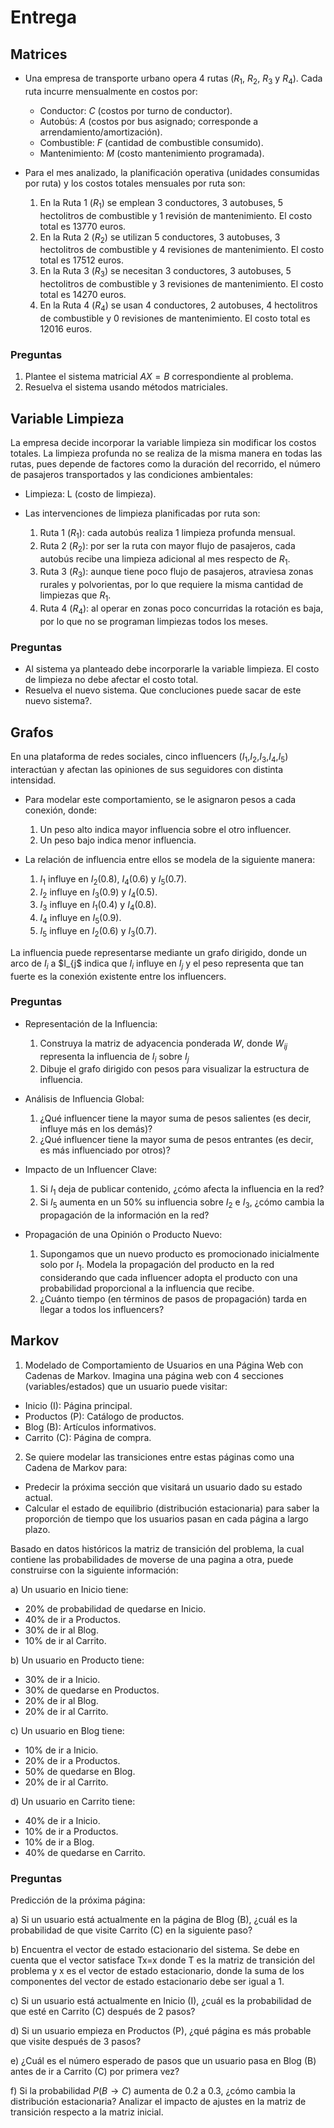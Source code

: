 # Entrega

## Matrices

* Una empresa de transporte urbano opera $4$ rutas ($R_1$, $R_2$, $R_3$ y $R_4$). Cada ruta incurre mensualmente en costos por:

  - Conductor: $C$ (costos por turno de conductor).
  - Autobús: $A$ (costos por bus asignado; corresponde a arrendamiento/amortización).
  - Combustible: $F$ (cantidad de combustible consumido).
  - Mantenimiento: $M$ (costo mantenimiento programada).

* Para el mes analizado, la planificación operativa (unidades consumidas por ruta) y los costos totales mensuales por ruta son:

  1. En la Ruta 1 ($R_{1}$) se emplean 3 conductores, 3 autobuses, 5 hectolitros  de combustible y 1 revisión de mantenimiento. El costo total es 13770 euros.
  2. En la Ruta 2 ($R_{2}$) se utilizan 5 conductores, 3 autobuses, 3 hectolitros de combustible y 4 revisiones de mantenimiento. El costo total es 17512 euros.
  3. En la Ruta 3 ($R_{3}$) se necesitan 3 conductores, 3 autobuses, 5 hectolitros de combustible y 3 revisiones de mantenimiento. El costo total es 14270 euros.
  4. En la Ruta 4 ($R_{4}$) se usan 4 conductores, 2 autobuses, 4 hectolitros de combustible y 0 revisiones de mantenimiento. El costo total es 12016 euros.

### Preguntas

  1. Plantee el sistema matricial $AX=B$ correspondiente al problema.
  2. Resuelva el sistema usando métodos matriciales.
  
## Variable Limpieza  

La empresa decide incorporar la variable limpieza sin modificar los costos totales. La limpieza profunda no se realiza de la misma manera en todas las rutas, pues depende de factores como la duración del recorrido, el número de pasajeros transportados y las condiciones ambientales:

  - Limpieza: L (costo de limpieza).

  
* Las intervenciones de limpieza planificadas por ruta son:

  1. Ruta 1 ($R_{1}$): cada autobús realiza 1 limpieza profunda mensual.
  2. Ruta 2 ($R_{2}$): por ser la ruta con mayor flujo de pasajeros, cada autobús recibe una limpieza adicional al mes respecto de $R_{1}$.
  3. Ruta 3 ($R_{3}$): aunque tiene poco flujo de pasajeros, atraviesa zonas rurales y polvorientas, por lo que requiere la misma cantidad de limpiezas que $R_{1}$.
  4. Ruta 4 ($R_{4}$): al operar en zonas poco concurridas la rotación es baja, por lo que no se programan limpiezas todos los meses. 

### Preguntas

* Al sistema ya planteado debe incorporarle la variable limpieza. El costo de limpieza no debe afectar el costo total.
* Resuelva el nuevo sistema. Que concluciones puede sacar de este nuevo sistema?. 

## Grafos

En una plataforma de redes sociales, cinco influencers ($I_{1}$,$I_{2}$,$I_{3}$,$I_{4}$,$I_{5}$) interactúan y afectan las opiniones de sus seguidores con distinta intensidad.

* Para modelar este comportamiento, se le asignaron pesos a cada conexión, donde:

  1. Un peso alto indica mayor influencia sobre el otro influencer. 
  2. Un peso bajo indica menor influencia.

* La relación de influencia entre ellos se modela de la siguiente manera:

  1. $I_{1}$ influye en $I_{2}(0.8)$, $I_{4}(0.6)$ y $I_{5}(0.7)$. 
  2. $I_{2}$ influye en $I_{3}(0.9)$ y $I_{4}(0.5)$. 
  3. $I_{3}$ influye en $I_{1}(0.4)$ y $I_{4}(0.8)$.
  4. $I_{4}$ influye en $I_{5}(0.9)$. 
  5. $I_{5}$ influye en $I_{2}(0.6)$ y $I_{3}(0.7)$.

La influencia puede representarse mediante un grafo dirigido, donde un arco de $I_{i}$ a $I_{j$ indica que $I_{i}$ influye en $I_{j}$ y el peso representa que tan fuerte es la conexión existente entre los influencers.

### Preguntas 

- Representación de la Influencia: 

  1. Construya la matriz de adyacencia ponderada $W$, donde $W_{ij}$ representa la influencia de $I_{i}$ sobre $I_{j}$ 
  2. Dibuje el grafo dirigido con pesos para visualizar la estructura de influencia.

- Análisis de Influencia Global: 

  1. ¿Qué influencer tiene la mayor suma de pesos salientes (es decir, influye más en los demás)? 
  2. ¿Qué influencer tiene la mayor suma de pesos entrantes (es decir, es más influenciado por otros)? 

- Impacto de un Influencer Clave: 

  1. Si $I_{1}$ deja de publicar contenido, ¿cómo afecta la influencia en la red?
  2. Si $I_{5}$ aumenta en un $50\%$ su influencia sobre $I_{2}$ e $I_{3}$, ¿cómo cambia la propagación de la información en la red?

- Propagación de una Opinión o Producto Nuevo: 

  1. Supongamos que un nuevo producto es promocionado inicialmente solo por $I_{1}$. Modela la propagación del producto en la red considerando que cada influencer adopta el producto con una probabilidad proporcional a la influencia que recibe. 
  2. ¿Cuánto tiempo (en términos de pasos de propagación) tarda en llegar a todos los influencers?

## Markov

1. Modelado de Comportamiento de Usuarios en una Página Web con Cadenas de Markov. Imagina una página web con 4 secciones (variables/estados) que un usuario puede visitar:

  - Inicio (I): Página principal. 
  - Productos (P): Catálogo de productos. 
  - Blog (B): Artículos informativos. 
  - Carrito (C): Página de compra. 

2. Se quiere modelar las transiciones entre estas páginas como una Cadena de Markov para:

  - Predecir la próxima sección que visitará un usuario dado su estado actual. 
  - Calcular el estado de equilibrio (distribución estacionaria) para saber la proporción de tiempo que los usuarios pasan en cada página a largo plazo.

Basado en datos históricos la matriz de transición del problema, la cual contiene las probabilidades de moverse de una pagina a otra, puede construirse con la siguiente información:

a) Un usuario en Inicio tiene: 

  - $20\%$ de probabilidad de quedarse en Inicio. 
  - $40\%$ de ir a Productos. 
  - $30\%$ de ir al Blog. 
  - $10\%$ de ir al Carrito. 

b) Un usuario en Producto tiene: 

  - $30\%$ de ir a Inicio. 
  - $30\%$ de quedarse en Productos. 
  - $20\%$ de ir al Blog. 
  - $20\%$ de ir al Carrito.

c) Un usuario en Blog tiene: 

  - $10\%$ de ir a Inicio. 
  - $20\%$ de ir a Productos. 
  - $50\%$ de quedarse en Blog. 
  - $20\%$ de ir al Carrito.

d) Un usuario en Carrito tiene: 

  - $40\%$ de ir a Inicio. 
  - $10\%$ de ir a Productos. 
  - $10\%$ de ir a Blog. 
  - $40\%$ de quedarse en Carrito.

### Preguntas

Predicción de la próxima página: 

a) Si un usuario está actualmente en la página de Blog (B), ¿cuál es la probabilidad de que visite Carrito (C) en la siguiente paso?

b) Encuentra el vector de estado estacionario del sistema. Se debe en cuenta que el vector satisface Tx=x donde T es la matriz de transición del problema y x es el vector de estado estacionario, donde la suma de los componentes del vector de estado estacionario debe ser igual a 1. 

c) Si un usuario está actualmente en Inicio (I), ¿cuál es la probabilidad de que esté en Carrito (C) después de 2 pasos? 

d) Si un usuario empieza en Productos (P), ¿qué página es más probable que visite después de 3 pasos? 

e) ¿Cuál es el número esperado de pasos que un usuario pasa en Blog (B) antes de ir a Carrito (C) por primera vez?

f) Si la probabilidad $P(B\rightarrow C)$ aumenta de 0.2 a 0.3, ¿cómo cambia la distribución estacionaria? Analizar el impacto de ajustes en la matriz de transición respecto a la matriz inicial.

